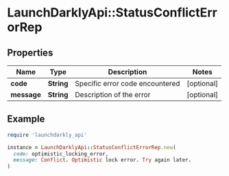 # LaunchDarklyApi::StatusConflictErrorRep

## Properties

| Name | Type | Description | Notes |
| ---- | ---- | ----------- | ----- |
| **code** | **String** | Specific error code encountered | [optional] |
| **message** | **String** | Description of the error | [optional] |

## Example

```ruby
require 'launchdarkly_api'

instance = LaunchDarklyApi::StatusConflictErrorRep.new(
  code: optimistic_locking_error,
  message: Conflict. Optimistic lock error. Try again later.
)
```

